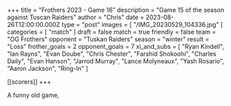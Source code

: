 +++
title = "Frothers 2023 - Game 16"
description = "Game 15 of the season against Tuscan Raiders"
author = "Chris"
date = 2023-08-26T12:00:00.000Z
type = "post"
images = [ "/IMG_20230529_104336.jpg" ]
categories = [ "match" ]
draft = false
match = true
friendly = false
team = "OG Frothers"
opponent = "Tuskan Raiders"
season = "winter"
result = "Loss"
frother_goals = 2
opponent_goals = 7
xi_and_subs = [
  "Ryan Kindell",
  "Ian Rayns",
  "Evan Doube",
  "Chris Chester",
  "Farshid Shokoohi",
  "Charles Daily",
  "Evan Hanson",
  "Jarrod Murray",
  "Lance Molyneaux",
  "Yash Rosario",
  "Aaron Jackson",
  "Ring-In"
]

[[scorers]]
+++

A funny old game, 
